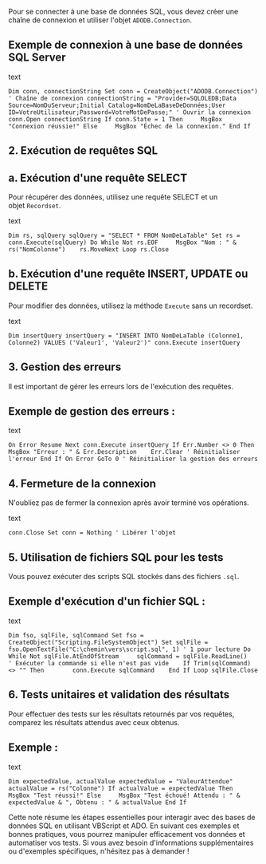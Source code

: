 Pour se connecter à une base de données SQL, vous devez créer une chaîne de connexion et utiliser l'objet `ADODB.Connection`.

## Exemple de connexion à une base de données SQL Server

text

`Dim conn, connectionString Set conn = CreateObject("ADODB.Connection") ' Chaîne de connexion connectionString = "Provider=SQLOLEDB;Data Source=NomDuServeur;Initial Catalog=NomDeLaBaseDeDonnées;User ID=VotreUtilisateur;Password=VotreMotDePasse;" ' Ouvrir la connexion conn.Open connectionString If conn.State = 1 Then     MsgBox "Connexion réussie!" Else     MsgBox "Échec de la connexion." End If`

## 2. Exécution de requêtes SQL

## a. Exécution d'une requête SELECT

Pour récupérer des données, utilisez une requête SELECT et un objet `Recordset`.

text

`Dim rs, sqlQuery sqlQuery = "SELECT * FROM NomDeLaTable" Set rs = conn.Execute(sqlQuery) Do While Not rs.EOF     MsgBox "Nom : " & rs("NomColonne")    rs.MoveNext Loop rs.Close`

## b. Exécution d'une requête INSERT, UPDATE ou DELETE

Pour modifier des données, utilisez la méthode `Execute` sans un recordset.

text

`Dim insertQuery insertQuery = "INSERT INTO NomDeLaTable (Colonne1, Colonne2) VALUES ('Valeur1', 'Valeur2')" conn.Execute insertQuery`

## 3. Gestion des erreurs

Il est important de gérer les erreurs lors de l'exécution des requêtes.

## Exemple de gestion des erreurs :

text

`On Error Resume Next conn.Execute insertQuery If Err.Number <> 0 Then     MsgBox "Erreur : " & Err.Description    Err.Clear ' Réinitialiser l'erreur End If On Error GoTo 0 ' Réinitialiser la gestion des erreurs`

## 4. Fermeture de la connexion

N'oubliez pas de fermer la connexion après avoir terminé vos opérations.

text

`conn.Close Set conn = Nothing ' Libérer l'objet`

## 5. Utilisation de fichiers SQL pour les tests

Vous pouvez exécuter des scripts SQL stockés dans des fichiers `.sql`.

## Exemple d'exécution d'un fichier SQL :

text

`Dim fso, sqlFile, sqlCommand Set fso = CreateObject("Scripting.FileSystemObject") Set sqlFile = fso.OpenTextFile("C:\chemin\vers\script.sql", 1) ' 1 pour lecture Do While Not sqlFile.AtEndOfStream     sqlCommand = sqlFile.ReadLine()         ' Exécuter la commande si elle n'est pas vide    If Trim(sqlCommand) <> "" Then        conn.Execute sqlCommand    End If Loop sqlFile.Close`

## 6. Tests unitaires et validation des résultats

Pour effectuer des tests sur les résultats retournés par vos requêtes, comparez les résultats attendus avec ceux obtenus.

## Exemple :

text

`Dim expectedValue, actualValue expectedValue = "ValeurAttendue" actualValue = rs("Colonne") If actualValue = expectedValue Then     MsgBox "Test réussi!" Else     MsgBox "Test échoué! Attendu : " & expectedValue & ", Obtenu : " & actualValue End If`

Cette note résume les étapes essentielles pour interagir avec des bases de données SQL en utilisant VBScript et ADO. En suivant ces exemples et bonnes pratiques, vous pourrez manipuler efficacement vos données et automatiser vos tests. Si vous avez besoin d'informations supplémentaires ou d'exemples spécifiques, n'hésitez pas à demander !